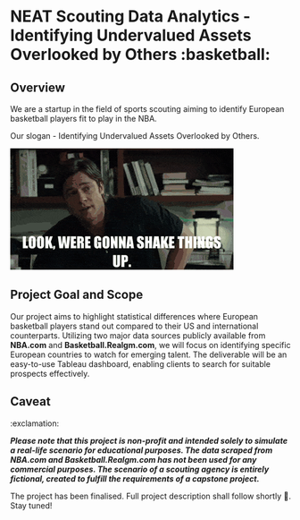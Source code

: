 <h1> NEAT Scouting Data Analytics - Identifying Undervalued Assets Overlooked by Others :basketball: </h1>  

<h2> Overview </h2>  

We are a startup in the field of sports scouting aiming to identify European basketball players fit to play in the NBA.  

Our slogan - Identifying Undervalued Assets Overlooked by Others.  

![](pics/bradpittmoneyball.gif)  

<h2> Project Goal and Scope </h2>  

Our project aims to highlight statistical differences where European basketball players stand out compared to their US and international counterparts. Utilizing two major data sources publicly available from **NBA.com** and **Basketball.Realgm.com**, we will focus on identifying specific European countries to watch for emerging talent. The deliverable will be an easy-to-use Tableau dashboard, enabling clients to search for suitable prospects effectively.

<h2> Caveat </h2>:exclamation:

***Please note that this project is non-profit and intended solely to simulate a real-life scenario for educational purposes. The data scraped from NBA.com and Basketball.Realgm.com has not been used for any commercial purposes. The scenario of a scouting agency is entirely fictional, created to fulfill the requirements of a capstone project.***



The project has been finalised. Full project description shall follow shortly :hammer:. Stay tuned!
